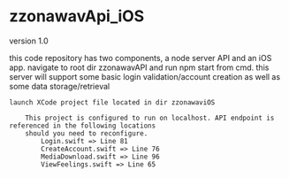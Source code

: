 # zzonawavApi_iOS
 version 1.0 

this code repository has two components, a node server API and an iOS app.
    navigate to root dir zzonawavAPI and run npm start from cmd.
    this server will  support some basic login validation/account creation as well as some data storage/retrieval

    launch XCode project file located in dir zzonawaviOS

        This project is configured to run on localhost. API endpoint is referenced in the following locations
        should you need to reconfigure.
            Login.swift => Line 81
            CreateAccount.swift => Line 76
            MediaDownload.swift => Line 96
            ViewFeelings.swift => Line 65


